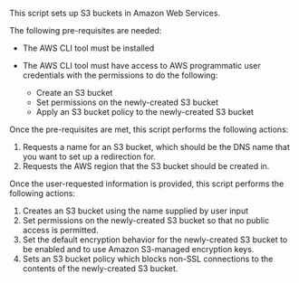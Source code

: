 This script sets up S3 buckets in Amazon Web Services.

The following pre-requisites are needed:

* The AWS CLI tool must be installed
* The AWS CLI tool must have access to AWS programmatic user credentials with the permissions to do the following:

    * Create an S3 bucket
    * Set permissions on the newly-created S3 bucket
    * Apply an S3 bucket policy to the newly-created S3 bucket

Once the pre-requisites are met, this script performs the following actions:

1. Requests a name for an S3 bucket, which should be the DNS name that you want to set up a redirection for.
2. Requests the AWS region that the S3 bucket should be created in.

Once the user-requested information is provided, this script performs the following actions:

1. Creates an S3 bucket using the name supplied by user input
2. Set permissions on the newly-created S3 bucket so that no public access is permitted.
3. Set the default encryption behavior for the newly-created S3 bucket to be enabled and to use Amazon S3-managed encryption keys.
4. Sets an S3 bucket policy which blocks non-SSL connections to the contents of the newly-created S3 bucket.